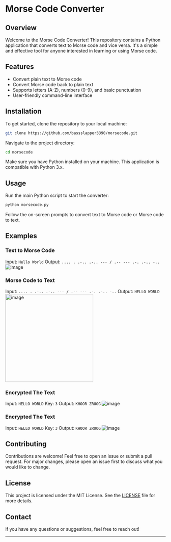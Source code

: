 # Morse Code Converter

## Overview
Welcome to the Morse Code Converter! This repository contains a Python application that converts text to Morse code and vice versa. It's a simple and effective tool for anyone interested in learning or using Morse code.

## Features
- Convert plain text to Morse code
- Convert Morse code back to plain text
- Supports letters (A-Z), numbers (0-9), and basic punctuation
- User-friendly command-line interface

## Installation
To get started, clone the repository to your local machine:

```bash
git clone https://github.com/bassslapper3390/morsecode.git
```

Navigate to the project directory:

```bash
cd morsecode
```

Make sure you have Python installed on your machine. This application is compatible with Python 3.x.

## Usage
Run the main Python script to start the converter:

```bash
python morsecode.py
```

Follow the on-screen prompts to convert text to Morse code or Morse code to text.

## Examples
### Text to Morse Code
Input: `Hello World`
Output: `.... . .-.. .-.. --- / .-- --- .-. .-.. -..`
![image](https://github.com/bassslapper3390/morsecode/assets/75876257/e4ae7be7-ebcc-4428-b2a8-9f1e791815c3)

### Morse Code to Text
Input: `.... . .-.. .-.. --- / .-- --- .-. .-.. -..`
Output: `HELLO WORLD`
<img width="276" alt="image" src="https://github.com/bassslapper3390/morsecode/assets/75876257/b4a12dc6-51dc-4368-a42b-f791d598c981">

### Encrypted The Text
Input: `HELLO WORLD`
Key: `3`
Output: `KHOOR ZRUOG`
![image](https://github.com/bassslapper3390/morsecode/assets/75876257/2c0939b4-c7ad-4d4b-ada0-2557df68ad8c)

### Encrypted The Text
Input: `HELLO WORLD`
Key: `3`
Output: `KHOOR ZRUOG`
![image](https://github.com/bassslapper3390/morsecode/assets/75876257/42838bd9-93f1-4a26-9d95-6b3f9f07ea59)

## Contributing
Contributions are welcome! Feel free to open an issue or submit a pull request. For major changes, please open an issue first to discuss what you would like to change.

## License
This project is licensed under the MIT License. See the [LICENSE](LICENSE) file for more details.

## Contact
If you have any questions or suggestions, feel free to reach out!

---
